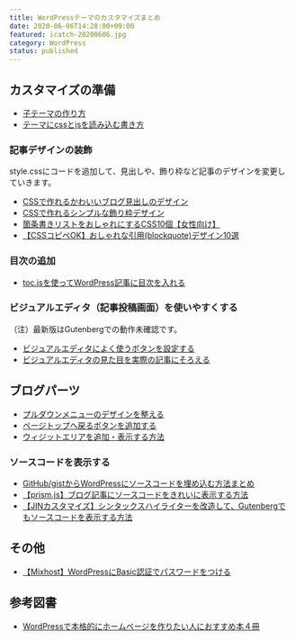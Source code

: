 ```yaml
---
title: WordPressテーマのカスタマイズまとめ
date: 2020-06-06T14:28:00+09:00
featured: icatch-20200606.jpg
category: WordPress
status: published
---
```


## カスタマイズの準備

* [子テーマの作り方](/wp-child-theme/)
* [テーマにcssとjsを読み込む書き方](/wordpress-theme-css-js/)

### 記事デザインの装飾

style.cssにコードを追加して、見出しや、飾り枠など記事のデザインを変更していきます。

* [CSSで作れるかわいいブログ見出しのデザイン](/header-css/)
* [CSSで作れるシンプルな飾り枠デザイン](/wordpress-frame/)
* [箇条書きリストをおしゃれにするCSS10個【女性向け】](/list-style-css/)
* [【CSSコピペOK】おしゃれな引用(blockquote)デザイン10選](/css-blockquote/)

### 目次の追加

* [toc.jsを使ってWordPress記事に目次を入れる](/toc-wordpress/)

### ビジュアルエディタ（記事投稿画面）を使いやすくする

（注）最新版はGutenbergでの動作未確認です。

* [ビジュアルエディタによく使うボタンを設定する](/visual-editor-button-customize/)
* [ビジュアルエディタの見た目を実際の記事にそろえる](/visual-editor-css/)

## ブログパーツ

* [プルダウンメニューのデザインを整える](/wordpress-pulldown-menu/)
* [ページトップへ戻るボタンを追加する](/gototop/)
* [ウィジットエリアを追加・表示する方法](/wordpress-widget-area/)

### ソースコードを表示する

* [GitHub/gistからWordPressにソースコードを埋め込む方法まとめ](/github-gist-wordpress/)
* [【prism.js】ブログ記事にソースコードをきれいに表示する方法](/dispaly-code-on-blog/)
* [【JINカスタマイズ】シンタックスハイライターを改造して、Gutenbergでもソースコードを表示する方法](/jin-syntaxhighlighter/)

## その他

* [【Mixhost】WordPressにBasic認証でパスワードをつける](/basic-password/)

## 参考図書
* [WordPressで本格的にホームページを作りたい人におすすめ本４冊](/wordpress-books/)

